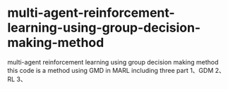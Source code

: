 # multi-agent-reinforcement-learning-using-group-decision-making-method
multi-agent reinforcement learning using group decision making method
this code is a method using GMD in MARL
including three part
1、GDM
2、RL
3、
